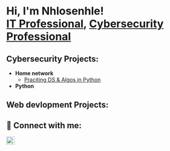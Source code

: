 <h1>Hi, I'm Nhlosenhle! <br/><a href="https://github.com/Nhlosenhle-Mkhonta"> IT Professional</a>, <a href="https://www.linkedin.com/in/joshmadakor/">Cybersecurity Professional</a></h1>

<h2>Cybersecurity Projects:</h2>

- <b>Home network</b>
  - [Praciting DS & Algos in Python](https://github.com/joshmadakor1/Algorithms-Practice)
- <b>Python</b>
  
<h2>Web devlopment Projects:</h2>


<h2> 🤳 Connect with me:</h2>

[<img align="left" alt="JoshMadakor | LinkedIn" width="22px" src="https://cdn.jsdelivr.net/npm/simple-icons@v3/icons/linkedin.svg" />][linkedin]



[linkedin]: www.linkedin.com/in/nhlosenhle-mkhonta-46b031322

<!--
**joshmadakor1/joshmadakor1** is a ✨ _special_ ✨ repository because its `README.md` (this file) appears on your GitHub profile.

Here are some ideas to get you started:

- 🔭 I’m currently working on ...
- 🌱 I’m currently learning ...
- 👯 I’m looking to collaborate on ...
- 🤔 I’m looking for help with ...
- 💬 Ask me about ...
- 📫 How to reach me: ...
- 😄 Pronouns: ...
- ⚡ Fun fact: ...
-->
